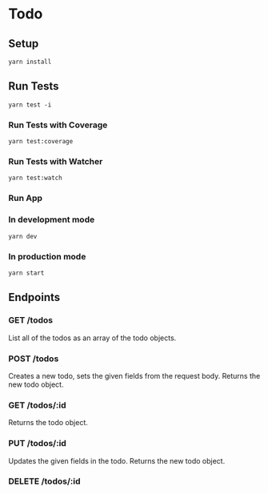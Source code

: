 # Todo

## Setup
```
yarn install
```

## Run Tests
```
yarn test -i
```

### Run Tests with Coverage
```
yarn test:coverage
```

### Run Tests with Watcher
```
yarn test:watch
```

### Run App

### In development mode
```
yarn dev
```

### In production mode
```
yarn start
```

## Endpoints

### GET /todos

List all of the todos as an array of the todo objects.

### POST /todos

Creates a new todo, sets the given fields from the request body. Returns the new todo object.

### GET /todos/:id

Returns the todo object.

### PUT /todos/:id

Updates the given fields in the todo. Returns the new todo object.

### DELETE /todos/:id
